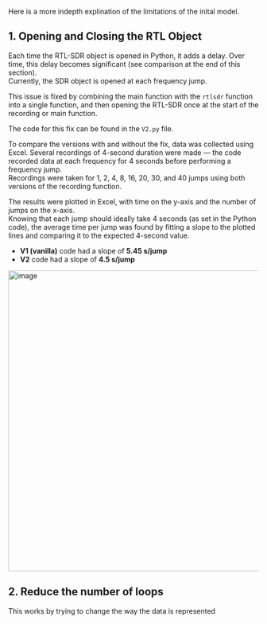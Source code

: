 Here is a more indepth explination of the limitations of the inital model.


## 1. Opening and Closing the RTL Object

Each time the RTL-SDR object is opened in Python, it adds a delay. Over time, this delay becomes significant (see comparison at the end of this section).  
Currently, the SDR object is opened at each frequency jump.  

This issue is fixed by combining the main function with the `rtlsdr` function into a single function, and then opening the RTL-SDR once at the start of the recording or main function.  

The code for this fix can be found in the `V2.py` file.  

To compare the versions with and without the fix, data was collected using Excel. Several recordings of 4-second duration were made — the code recorded data at each frequency for 4 seconds before performing a frequency jump.  
Recordings were taken for 1, 2, 4, 8, 16, 20, 30, and 40 jumps using both versions of the recording function.  

The results were plotted in Excel, with time on the y-axis and the number of jumps on the x-axis.  
Knowing that each jump should ideally take 4 seconds (as set in the Python code), the average time per jump was found by fitting a slope to the plotted lines and comparing it to the expected 4-second value.  

- **V1 (vanilla)** code had a slope of **5.45 s/jump**  
- **V2** code had a slope of **4.5 s/jump**
<img width="1064/2" height="605/2" alt="image" src="https://github.com/user-attachments/assets/f13f3b0a-a213-4e16-99b3-16a3f6afbb12" />


## 2. Reduce the number of loops
This works by trying to change the way the data is represented 
